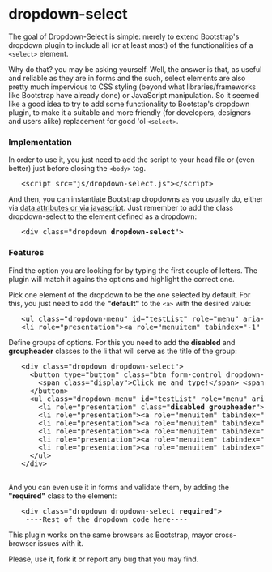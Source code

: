 dropdown-select
===============

<p>
   The goal of Dropdown-Select is simple: merely to extend Bootstrap's dropdown plugin to include all (or at least most) of the functionalities of a <code>&lt;select&gt;</code> element.
</p>
<p>
   Why do that? you may be asking yourself. Well, the answer is that, as useful and reliable as they are in forms and the such, select elements are also pretty much impervious to CSS styling (beyond what libraries/frameworks like Bootstrap have already done) or JavaScript manipulation. So it seemed like a good idea to try to add some functionality to Bootstap's dropdown plugin, to make it a suitable and more friendly (for developers, designers and users alike) replacement for good 'ol <code>&lt;select&gt;</code>.
</p>
<h3>Implementation</h3>
<p>
   In order to use it, you just need to add the script to your head file or (even better)  just before closing the <code>&lt;body&gt;</code> tag.
</p>

<pre>
   &lt;script src="js/dropdown-select.js"&gt;&lt;/script&gt;
</pre>

<p>
   And then, you can instantiate Bootstrap dropdowns as you usually do, either via <a href="http://getbootstrap.com/javascript/#dropdowns">data attributes or via javascript</a>. Just remember to add the class dropdown-select to the element defined as a  dropdown:
</p>
      
<pre>
   &lt;div class=&quot;dropdown <strong>dropdown-select</strong>&quot;&gt;
</pre>

<h3>Features</h3>

<p>
   Find the option you are looking for by typing the first couple of letters. The plugin will match it agains the options and highlight the correct one.
</p>

<p>
   Pick one element of the dropdown to be the one selected by default. For this, you just need to add the <strong>&quot;default&quot;</strong> to the <code>&lt;a&gt;</code> with the desired value:
</p>
<pre>
   &lt;ul class=&quot;dropdown-menu&quot; id=&quot;testList&quot; role=&quot;menu&quot; aria-labelledby=&quot;dLabel&quot;&gt;
   &lt;li role=&quot;presentation&quot;&gt;&lt;a role=&quot;menuitem&quot; tabindex=&quot;-1&quot; class=&quot;<strong>default</strong>&quot; href=&quot;javascript:void(0)&quot;&gt;Buenos Aires&lt;/a&gt;&lt;/li&gt;
</pre>
<p>
   Define groups of options.  For this you need to add the <strong>disabled</strong> and <strong>groupheader</strong> classes to the li that will serve as the title of the group:
</p>
<pre>
   &lt;div class=&quot;dropdown dropdown-select&quot;&gt;
     &lt;button type=&quot;button&quot; class=&quot;btn form-control dropdown-toggle&quot; data-toggle=&quot;dropdown&quot;&gt;
       &lt;span class=&quot;display&quot;&gt;Click me and type!&lt;/span&gt; &lt;span class=&quot;caret&quot;&gt;&lt;/span&gt;
     &lt;/button&gt;
     &lt;ul class=&quot;dropdown-menu&quot; id=&quot;testList&quot; role=&quot;menu&quot; aria-labelledby=&quot;dLabel&quot;&gt;
       &lt;li role=&quot;presentation&quot; class=&quot;<strong>disabled</strong> <strong>groupheader</strong>&quot;&gt;&lt;a role=&quot;menuitem&quot; tabindex=&quot;-1&quot; href=&quot;javascript:void(0)&quot;&gt;Buenos Aires&lt;/a&gt;&lt;/li&gt;
       &lt;li role=&quot;presentation&quot;&gt;&lt;a role=&quot;menuitem&quot; tabindex=&quot;-1&quot; href=&quot;javascript:void(0)&quot;&gt;Europe&lt;/a&gt;&lt;/li&gt;
       &lt;li role=&quot;presentation&quot;&gt;&lt;a role=&quot;menuitem&quot; tabindex=&quot;-1&quot; href=&quot;javascript:void(0)&quot;&gt;Berlin&lt;/a&gt;&lt;/li&gt;
       &lt;li role=&quot;presentation&quot;&gt;&lt;a role=&quot;menuitem&quot; tabindex=&quot;-1&quot; href=&quot;javascript:void(0)&quot;&gt;Rome&lt;/a&gt;&lt;/li&gt;
       &lt;li role=&quot;presentation&quot;&gt;&lt;a role=&quot;menuitem&quot; tabindex=&quot;-1&quot; href=&quot;javascript:void(0)&quot;&gt;Lisbon&lt;/a&gt;&lt;/li&gt;
       &lt;li role=&quot;presentation&quot;&gt;&lt;a role=&quot;menuitem&quot; tabindex=&quot;-1&quot; href=&quot;javascript:void(0)&quot;&gt;Madrid&lt;/a&gt;&lt;/li&gt;
     &lt;/ul&gt;
   &lt;/div&gt;
        
</pre>

<p>
   And you can even use it in forms and validate them, by  adding the <strong>&quot;required&quot;</strong> class to the element:
</p>
<pre>
   &lt;div class=&quot;dropdown dropdown-select <strong>required</strong>&quot;&gt;
    ----Rest of the dropdown code here----
</pre>
<p>
   This plugin works on the same browsers as Bootstrap, mayor cross-browser issues with it.
</p>
<p>
   Please, use it, fork it or report any bug that you may find.
</p>